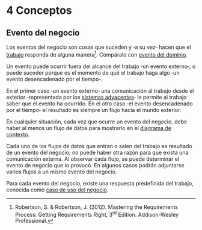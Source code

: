 
# 4 Conceptos

## Evento del negocio

Los eventos del negocio son cosas que suceden y ‑a su vez‑ hacen que el
[trabajo](/4_Conceptos/4_Trabajo_y_area_de_trabajo.md) responda de alguna
manera[^1]. Compáralo con [evento del dominio](./4_Evento_del_dominio.md).

Un evento puede ocurrir fuera del alcance del trabajo ‑un evento
externo‑, o puede suceder porque es el momento de que el trabajo haga algo ‑un
evento desencadenado por el tiempo‑.

En el primer caso ‑un evento externo‑ una comunicación al trabajo desde el
exterior ‑representada por los [sistemas
adyacentes](/4_Conceptos/4_Sistema_adyacente.md)‑ le permite al trabajo saber
que el evento ha ocurrido. En el otro caso ‑el evento desencadenado por el
tiempo‑ el resultado es siempre un flujo hacia el mundo exterior.

En cualquier situación, cada vez que ocurre un evento del negocio, debe haber al
menos un flujo de datos para mostrarlo en el [diagrama de
contexto](/2_Tecnicas_y_herramientas/2_1_2_Diagramas_de_contexto.md).

Cada uno de los flujos de datos que entran o salen del trabajo es resultado de
un evento del negocio; no puede haber otra razón para que exista una
comunicación externa. Al observar cada flujo, se puede determinar el evento de
negocio que lo provocó. En algunos casos podrán adjuntarse varios flujos a un
mismo evento del negocio.

Para cada evento del negocio, existe una respuesta predefinida del trabajo,
conocida como [caso de uso del
negocio](/4_Conceptos/4_Caso_de_uso_del_negocio.md).

[^1]: Robertson, S. & Robertson, J. (2012). Mastering the Requirements Process:
Getting Requirements Right, 3<sup>rd</sup> Edition. Addison-Wesley Professional.
